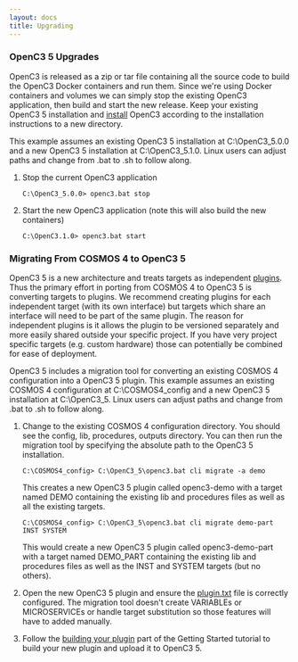 ```yaml
---
layout: docs
title: Upgrading
---
```


### OpenC3 5 Upgrades

OpenC3 is released as a zip or tar file containing all the source code to build the OpenC3 Docker containers and run them. Since we're using Docker containers and volumes we can simply stop the existing OpenC3 application, then build and start the new release. Keep your existing OpenC3 5 installation and [install]({{site.baseurl}}/docs/v5/installation) OpenC3 according to the installation instructions to a new directory.

This example assumes an existing OpenC3 5 installation at C:\OpenC3_5.0.0 and a new OpenC3 5 installation at C:\OpenC3_5.1.0. Linux users can adjust paths and change from .bat to .sh to follow along.

1. Stop the current OpenC3 application

    ```batch
    C:\OpenC3_5.0.0> openc3.bat stop
    ```

1. Start the new OpenC3 application (note this will also build the new containers)

    ```batch
    C:\OpenC3.1.0> openc3.bat start
    ```


### Migrating From COSMOS 4 to OpenC3 5

OpenC3 5 is a new architecture and treats targets as independent [plugins]({{site.baseurl}}/docs/v5/plugins). Thus the primary effort in porting from COSMOS 4 to OpenC3 5 is converting targets to plugins. We recommend creating plugins for each independent target (with its own interface) but targets which share an interface will need to be part of the same plugin. The reason for independent plugins is it allows the plugin to be versioned separately and more easily shared outside your specific project. If you have very project specific targets (e.g. custom hardware) those can potentially be combined for ease of deployment.

OpenC3 5 includes a migration tool for converting an existing COSMOS 4 configuration into a OpenC3 5 plugin. This example assumes an existing COSMOS 4 configuration at C:\COSMOS4_config and a new OpenC3 5 installation at C:\OpenC3_5. Linux users can adjust paths and change from .bat to .sh to follow along.

1. Change to the existing COSMOS 4 configuration directory. You should see the config, lib, procedures, outputs directory. You can then run the migration tool by specifying the absolute path to the OpenC3 5 installation.

    ```batch
    C:\COSMOS4_config> C:\OpenC3_5\openc3.bat cli migrate -a demo
    ```

    This creates a new OpenC3 5 plugin called openc3-demo with a target named DEMO containing the existing lib and procedures files as well as all the existing targets.

    ```batch
    C:\COSMOS4_config> C:\OpenC3_5\openc3.bat cli migrate demo-part INST SYSTEM
    ```

    This would create a new OpenC3 5 plugin called openc3-demo-part with a target named DEMO_PART containing the existing lib and procedures files as well as the INST and SYSTEM targets (but no others).

1. Open the new OpenC3 5 plugin and ensure the [plugin.txt]({{site.baseurl}}/docs/v5/plugins#plugintxt-configuration-file) file is correctly configured. The migration tool doesn't create VARIABLEs or MICROSERVICEs or handle target substitution so those features will have to added manually.

1. Follow the [building your plugin]({{site.baseurl}}/docs/v5/gettingstarted#building-your-plugin) part of the Getting Started tutorial to build your new plugin and upload it to OpenC3 5.

